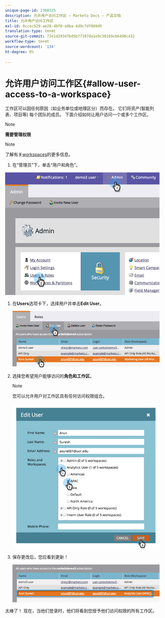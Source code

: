 ```yaml
---
unique-page-id: 2360325
description: 允许用户访问工作区 — Marketo Docs — 产品文档
title: 允许用户访问工作区
exl-id: 8ccec529-ae28-4bf8-a9ba-4d9c7df809d9
translation-type: tm+mt
source-git-commit: 72e1d29347bd5b77107da1e9c30169cb6490c432
workflow-type: tm+mt
source-wordcount: '134'
ht-degree: 0%

---
```


# 允许用户访问工作区{#allow-user-access-to-a-workspace}

工作区可以因任何原因（如业务单位或地理区分）而存在。 它们将资产(智能列表、项目等) 每个团队的成员。 下面介绍如何让用户访问一个或多个工作区。

>[!NOTE]
>
>**需要管理权限**

>[!NOTE]
>
>了解有关[workspaces](/help/marketo/product-docs/administration/workspaces-and-person-partitions/understanding-workspaces-and-person-partitions.md)的更多信息。

1. 在“管理员”下，单击“用户和角色”。

![](assets/image2014-9-17-11-3a2-3a32.png)

1. 在&#x200B;**Users**&#x200B;选项卡下，选择用户并单击&#x200B;**Edit User**。

   ![](assets/image2014-9-17-11-3a2-3a46.png)

1. 选择您希望用户能够访问的&#x200B;**角色和工作区**。

   >[!NOTE]
   >
   >您可以允许用户对工作区具有任何访问权限组合。

   ![](assets/image2014-9-17-11-3a3-3a16.png)

1. 保存更改后，您应看到更新！

   ![](assets/image2014-9-17-11-3a3-3a31.png)

太棒了！ 现在，当他们登录时，他们将看到您授予他们访问权限的所有工作区。
